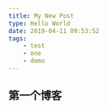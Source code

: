 ```yaml
---
title: My New Post
type: Hello World
date: 2019-04-11 09:53:52
tags: 
	- test
	- one
	- demo
---
```

## 第一个博客
